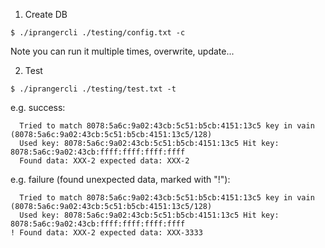 1) Create DB
```
$ ./iprangercli ./testing/config.txt -c
```

Note you can run it multiple times, overwrite, update...

2) Test
```
$ ./iprangercli ./testing/test.txt -t
```
e.g. success:

```
  Tried to match 8078:5a6c:9a02:43cb:5c51:b5cb:4151:13c5 key in vain (8078:5a6c:9a02:43cb:5c51:b5cb:4151:13c5/128)
  Used key: 8078:5a6c:9a02:43cb:5c51:b5cb:4151:13c5 Hit key: 8078:5a6c:9a02:43cb:ffff:ffff:ffff:ffff
  Found data: XXX-2 expected data: XXX-2
```

e.g. failure (found unexpected data, marked with "!"):

```
  Tried to match 8078:5a6c:9a02:43cb:5c51:b5cb:4151:13c5 key in vain (8078:5a6c:9a02:43cb:5c51:b5cb:4151:13c5/128)
  Used key: 8078:5a6c:9a02:43cb:5c51:b5cb:4151:13c5 Hit key: 8078:5a6c:9a02:43cb:ffff:ffff:ffff:ffff
! Found data: XXX-2 expected data: XXX-3333
```
